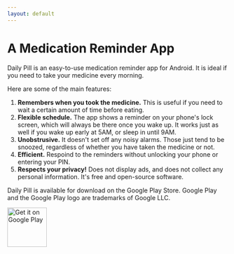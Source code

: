 ```yaml
---
layout: default
---
```


# A Medication Reminder App

Daily Pill is an easy-to-use medication reminder app for Android.
It is ideal if you need to take your medicine every morning.

Here are some of the main features:

1. **Remembers when you took the medicine.** This is useful if you need to wait a certain amount of time before eating.
2. **Flexible schedule.** The app shows a reminder on your phone's lock screen, which will always be there once you wake up. It works just as well if you wake up early at 5AM, or sleep in until 9AM.
3. **Unobstrusive.** It doesn't set off any noisy alarms. Those just tend to be snoozed, regardless of whether you have taken the medicine or not.
4. **Efficient.** Respoind to the reminders without unlocking your phone or entering your PIN.
5. **Respects your privacy!** Does not display ads, and does not collect any personal information. It's free and open-source software.

Daily Pill is available for download on the Google Play Store.
Google Play and the Google Play logo are trademarks of Google LLC.

[<img
    src='https://play.google.com/intl/en_us/badges/static/images/badges/en_badge_web_generic.png'
    alt='Get it on Google Play'
    height="90"/>](https://play.google.com/store/apps/details?id=br.com.gualandi.dailypill)
